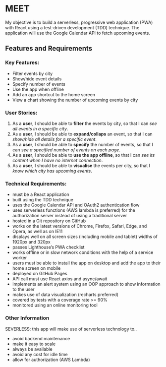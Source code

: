 # MEET

My objective is to build a serverless, progressive web application (PWA) with React using a
test-driven development (TDD) technique. The application will use the Google
Calendar API to fetch upcoming events.

## Features and Requirements

### Key Features:
- Filter events by city
- Show/hide event details
- Specify number of events
- Use the app when offline
- Add an app shortcut to the home screen
- View a chart showing the number of upcoming events by city

### User Stories:
1. As a **user**, I should be able to **filter** the events by city, so that I can *see all events in a specific city*.
1. As a **user**, I should be able to **expand/collaps** an event, so that I can *show/hide all details for a specific event*.
1. As a **user**, I should be able to **specify** the number of events, so that I can *see a specified number of events on each page*. 
1. As a **user**, I should be able to **use the app offline**, so that I can *see its content when I have no internet connection*.
1. As a **user**, I should be able to **visualise** the events per city, so that I *know which city has upcoming events*.

### Technical Requirements:
- must be a React application
- built using the TDD technique
- uses the Google Calendar API and OAuth2 authentication flow
- uses serverless functions (AWS lambda is preferred) for the authorization server
instead of using a traditional server
- hosted in a Git repository on GitHub
- works on the latest versions of Chrome, Firefox, Safari, Edge, and Opera, as well
as on IE11
- displays well on all screen sizes (including mobile and tablet) widths of 1920px
and 320px
- passes Lighthouse’s PWA checklist
- works offline or in slow network conditions with the help of a service worker
- users must be able to install the app on desktop and add the app to their home screen on
mobile
- deployed on GitHub Pages
- API call must use React axios and async/await
- implements an alert system using an OOP approach to show information to the
user
- makes use of data visualization (recharts preferred)
- covered by tests with a coverage rate >= 90%
- monitored using an online monitoring tool

### Other Information
SEVERLESS: this app will make use of serverless technology to..
- avoid backend maintenance
- make it easy to scale
- always be available
- avoid any cost for idle time
- allow for authorization (AWS Lambda)

